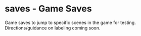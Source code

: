 # saves - Game Saves
Game saves to jump to specific scenes in the game for testing. Directions/guidance on labeling coming soon.